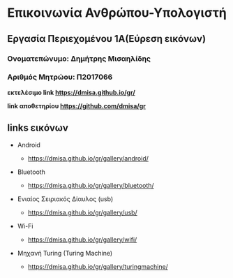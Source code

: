 # Επικοινωνία Ανθρώπου-Υπολογιστή
## Εργασία Περιεχομένου 1Α(Εύρεση εικόνων)
### Ονοματεπώνυμο: Δημήτρης Μισαηλίδης
### Αριθμός Μητρώου: Π2017066

**εκτελέσιμο link https://dmisa.github.io/gr/**

**link αποθετηρίου https://github.com/dmisa/gr**


## links εικόνων

* Android

  * https://dmisa.github.io/gr/gallery/android/

* Bluetooth

  * https://dmisa.github.io/gr/gallery/bluetooth/

* Ενιαίος Σειριακός Δίαυλος (usb)

  * https://dmisa.github.io/gr/gallery/usb/

* Wi-Fi

  * https://dmisa.github.io/gr/gallery/wifi/

* Μηχανή Turing (Turing Machine)

  * https://dmisa.github.io/gr/gallery/turingmachine/
